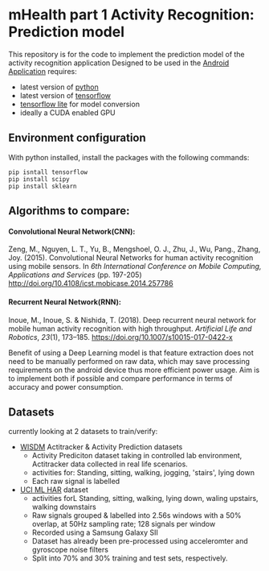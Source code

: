 # mHealth part 1 Activity Recognition: Prediction model

This repository is for the code to implement the prediction model of the activity recognition application
Designed to be used in the [Android Application](https://github.com/Zoltahn/mhealth-AR-App)
requires:

- latest version of [python](https://www.python.org/downloads/)
- latest version of [tensorflow](https://www.tensorflow.org/)
- [tensorflow lite](https://www.tensorflow.org/lite/) for model conversion
- ideally a CUDA enabled GPU

## Environment configuration
With python installed, install the packages with the following commands:

```
pip isntall tensorflow
pip install scipy
pip install sklearn
```

## Algorithms to compare:
#### Convolutional Neural Network(CNN):
Zeng, M., Nguyen, L. T., Yu, B., Mengshoel, O. J., Zhu, J., Wu, Pang., Zhang, Joy. (2015). Convolutional Neural Networks for human activity recognition using mobile sensors. In *6th International Conference on Mobile Computing, Applications and Services* (pp. 197-205) http://doi.org/10.4108/icst.mobicase.2014.257786

#### Recurrent Neural Network(RNN):
Inoue, M., Inoue, S. & Nishida, T. (2018). Deep recurrent neural network for mobile human activity recognition with high throughput. *Artificial Life and Robotics*, *23*(1), 173–185. https://doi.org/10.1007/s10015-017-0422-x

Benefit of using a Deep Learning model is that feature extraction does not need to be manually performed on raw data, which may save processing requirements on the android device thus more efficient power usage.
Aim is to implement both if possible and compare performance in terms of accuracy and power consumption.

## Datasets
currently looking at 2 datasets to train/verify:
- [WISDM](https://www.cis.fordham.edu/wisdm/dataset.php) Actitracker & Activity Prediction datasets 
  - Activity Prediciton dataset taking in controlled lab environment, Actitracker data collected in real life scenarios.
  - activities for: Standing, sitting, walking,  jogging, 'stairs', lying down
  - Each raw signal is labelled
- [UCI ML HAR](https://archive.ics.uci.edu/ml/datasets/human+activity+recognition+using+smartphones) dataset 
  - activities forL Standing, sitting, walking, lying down, waling upstairs, walking downstairs
  - Raw signals grouped & labelled into 2.56s windows with a 50% overlap, at 50Hz sampling rate; 128 signals per window
  - Recorded using a Samsung Galaxy SII
  - Dataset has already been pre-processed using acceleromter and gyroscope noise filters
  - Split into 70% and 30% training and test sets, respectively.
